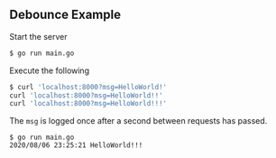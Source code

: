 ## Debounce Example

Start the server

```bash
$ go run main.go
```

Execute the following

```bash
$ curl 'localhost:8000?msg=HelloWorld!'
curl 'localhost:8000?msg=HelloWorld!!'
curl 'localhost:8000?msg=HelloWorld!!!'
```

The `msg` is logged once after a second between requests has passed.

```
$ go run main.go
2020/08/06 23:25:21 HelloWorld!!!
```
